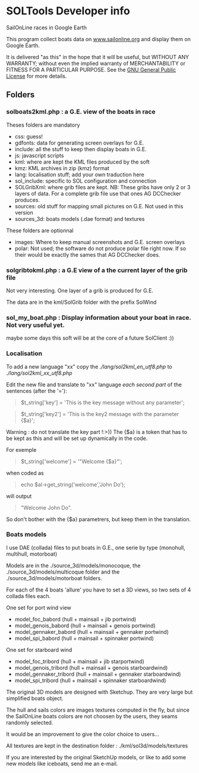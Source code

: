 # SOLTools Developer info

SailOnLine races in Google Earth

This program collect boats data on www.sailonline.org and display them on Google Earth.

It is delivered "as this" in the hope that it will be useful,
but WITHOUT ANY WARRANTY; without even the implied warranty of
MERCHANTABILITY or FITNESS FOR A PARTICULAR PURPOSE.
See the [GNU General Public License](http://www.gnu.org/licenses/) for more details.

## Folders


### solboats2kml.php : a G.E. view of the boats in race

Theses folders are mandatory

* css: guess!
* gdfonts: data for generating screen overlays for G.E.
* include: all the stuff to keep then display boats in G.E.  
* js: javascript scripts
* kml: where are kept the KML files produced by the soft
* kmz: KML archives in zip (kmz) format
* lang: localisation stuff; add your own traduction here
* sol_include: specific to SOL configuration and connection
* SOLGribXml: where grib files are kept.
NB: These gribs have only 2 or 3 layers of data. For a complete grib file use that ones AG DCChecker produces.
* sources: old stuff for mapping small pictures on G.E. Not used in this version
* sources_3d: boats models (.dae format) and textures 

These folders are optionnal

* images: Where to keep manual screenshots and G.E. screen overlays
* polar: Not used; the software do not produce polar file right now. If so their would be exactly the sames that AG DCChecker does.

### solgribtokml.php : a G.E view of a the current layer of the grib file

Not very interesting. One layer of a grib is produced for G.E.

The data are in the kml/SolGrib folder with the prefix SolWind


### sol_my_boat.php : Display information about your boat in race.  Not very useful yet.

maybe some days this soft will be at the core of a future SolClient :)) 


### Localisation

To add a new language "xx" copy the *./lang/sol2kml_en_utf8.php* to *./lang/sol2kml_xx_utf8.php*

Edit the new file and translate to "xx" language *each second part* of the sentences (after the '='):

> $t_string['key'] = 'This is the key message without any parameter';

> $t_string['key2'] = 'This is the key2 message with the parameter {$a}';

Warning : do not translate the key part !:>))
The {$a} is a token that has to be kept as this and will be set up dynamically in the code.

For exemple
> $t_string['welcome'] = '"Welcome {$a}"';

when coded as

> echo $al->get_string('welcome','John Do');

will output

> "Welcome John Do".

So don't bother with the {$a} parametrers, but keep them in the translation.

### Boats models

I use DAE (collada) files to put boats in G.E., one serie by type (monohull, multihull, motorboat) 

Models are in the ./source_3d/models/monocoque, the ./source_3d/models/multicoque folder and the ./source_3d/models/motorboat folders.

For each of the 4 boats 'allure' you have to set a 3D views, so two sets of 4 collada files each.

One set for port wind view

* model_foc_babord (hull + mainsail + jib portwind)
* model_genois_babord (hull + mainsail + genois portwind)
* model_gennaker_babord (hull + mainsail + gennaker portwind)
* model_spi_babord (hull + mainsail + spinnaker portwind)

One set for starboard wind

* model_foc_tribord (hull + mainsail + jib starportwind)
* model_genois_tribord (hull + mainsail + genois starboardwind)
* model_gennaker_tribord (hull + mainsail + gennaker starboardwind)
* model_spi_tribord (hull + mainsail + spinnaker starboardwind)

The original 3D models are designed with Sketchup. They are very large but simplified boats object.

The hull and sails colors are images textures computed in the fly, but since the SailOnLine boats colors are not choosen by the users, they seams randomly selected.

It would be an improvement to give the color choice to users...

All textures are kept in the destination folder : ./kml/sol3d/models/textures

If you are interested by the original SketchUp models, or like to add some new models like iceboats, send me an e-mail.



